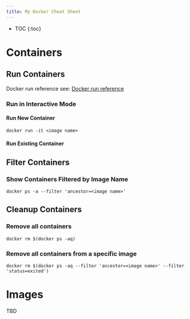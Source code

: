 ```yaml
---
title: My Docker Cheat Sheet
---
```


* TOC
{:toc}

# Containers

## Run Containers

Docker run reference see: [Docker run reference](https://docs.docker.com/engine/reference/run/)

### Run in Interactive Mode

#### Run New Container

`docker run -it <image name>` 

#### Run Existing Container

## Filter Containers

### Show Containers Filtered by Image Name

`docker ps -a --filter 'ancestor=<image name>' `

## Cleanup Containers

### Remove all containers

 `docker rm $(docker ps -aq)`

### Remove all containers from a specific image

`docker rm $(docker ps -aq --filter 'ancestor=<image name>' --filter 'status=exited')`

# Images

TBD
